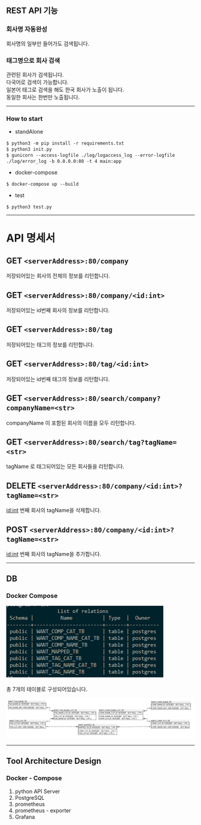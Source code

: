 ## REST API 기능 


### 회사명 자동완성
회사명의 일부만 들어가도 검색됩니다.    

### 태그명으로 회사 검색  

관련된 회사가 검색됩니다.    
다국어로 검색이 가능합니다.    
일본어 태그로 검색을 해도 한국 회사가 노출이 됩니다.    
동일한 회사는 한번만 노출됩니다.      

---

### How to start
* standAlone  
```shell script
$ python3 -m pip install -r requirements.txt
$ python3 init.py
$ gunicorn --access-logfile ./log/logaccess_log --error-logfile ./log/error_log -b 0.0.0.0:80 -t 4 main:app

```

* docker-compose

```shell script
$ docker-compose up --build

```

* test
```shell script
$ python3 test.py
```


---

# API 명세서

## GET `<serverAddress>:80/company`
저장되어있는 회사의 전체의 정보를 리턴합니다.

## GET `<serverAddress>:80/company/<id:int>`
저장되어있는 id번째 회사의 정보를 리턴합니다.

## GET `<serverAddress>:80/tag`
저장되어있는 태그의 정보를 리턴합니다.

## GET `<serverAddress>:80/tag/<id:int>`
저장되어있는 id번째 태그의 정보를 리턴합니다.

## GET `<serverAddress>:80/search/company?companyName=<str>`
companyName 이 포함된 회사의 이름을 모두 리턴합니다.

## GET `<serverAddress>:80/search/tag?tagName=<str>`
tagName 로 태그되어있는 모든 회사들을 리턴합니다.

## DELETE `<serverAddress>:80/company/<id:int>?tagName=<str>`
<id:int> 번째 회사의 tagName을 삭제합니다.

## POST `<serverAddress>:80/company/<id:int>?tagName=<str>`
<id:int> 번째 회사의 tagName을 추가합니다.


---
## DB 

### Docker Compose   
![](/img/table.png)


총 7개의 테이블로 구성되어있습니다.

![](/img/table_detail.png)

---

## Tool Architecture Design

### Docker - Compose

1. python API Server
2. PostgreSQL
3. prometheus
4. prometheus - exporter
5. Grafana

